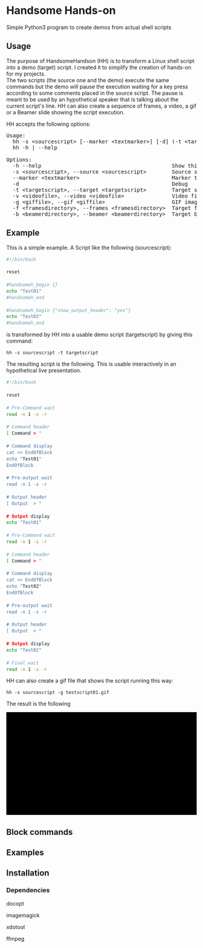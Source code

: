 # Handsome Hands-on

Simple Python3 program to create demos from actual shell scripts

## Usage

The purpose of HandsomeHandson (HH) is to transform a Linux shell script into a demo (target) script. I created it to simplify the creation of hands-on for my projects.  
The two scripts (the source one and the demo) execute the same commands but the demo will pause the execution waiting for a key press according to some comments placed in the source script.  The pause is meant to be used by an hypothetical speaker that is talking about the current script's line. HH can also create a sequence of frames, a video, a gif or a Beamer slide showing the script execution.

HH accepts the following options:

<pre>
Usage:
  hh -s &lt;sourcescript&gt; [--marker &lt;textmarker&gt;] [-d] (-t &lt;targetscript&gt; | -f &lt;framesdirectory&gt; | -v &lt;videofile&gt; | -g &lt;giffile&gt; | -b &lt;beamerdirectory&gt;)
  hh -h | --help

Options:
  -h --help                                         Show this screen.
  -s &lt;sourcescript&gt;, --source &lt;sourcescript&gt;        Source script
  --marker &lt;textmarker&gt;                             Marker to intercept commands [default: handsomeh]
  -d                                                Debug
  -t &lt;targetscript&gt;, --target &lt;targetscript&gt;        Target script
  -v &lt;videofile&gt;, --video &lt;videofile&gt;               Video file
  -g &lt;giffile&gt;, --gif &lt;giffile&gt;                     GIF image
  -f &lt;framesdirectory&gt;, --frames &lt;framesdirectory&gt;  Target frames directory
  -b &lt;beamerdirectory&gt;, --beamer &lt;beamerdirectory&gt;  Target beamer directory
</pre>

## Example

This is a simple example. A Script like the following (sourcescript):

```bash
#!/bin/bash

reset

#handsomeh_begin {}
echo "Test01"
#handsomeh_end

#handsomeh_begin {"show_output_header": "yes"}
echo "Test02"
#handsomeh_end
```

is transformed by HH into a usable demo script (targetscript) by giving this command:

```console
hh -s sourcescript -t targetscript
```

The resulting script is the following. This is usable interactively in an hypothetical live presentation. 

```bash
#!/bin/bash

reset

# Pre-Command wait
read -n 1 -s -r

# Command header
[ Command > "

# Command display
cat << EndOfBlock
echo "Test01"
EndOfBlock

# Pre-output wait
read -n 1 -s -r

# Output header
[ Output  > "

# Output display
echo "Test01"

# Pre-Command wait
read -n 1 -s -r

# Command header
[ Command > "

# Command display
cat << EndOfBlock
echo "Test02"
EndOfBlock

# Pre-output wait
read -n 1 -s -r

# Output header
[ Output  > "

# Output display
echo "Test02"

# Final wait
read -n 1 -s -r
```

HH can also create a gif file that shows the script running this way:

```console
hh -s sourcescript -g testscript01.gif
```
The result is the following

![Example result](testscript01.gif)

## Block commands

## Examples

## Installation

### Dependencies

docopt

imagemagick

xdotool

ffmpeg
